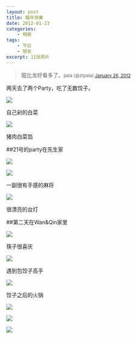 ```yaml
--- 
layout: post
title: 龍年快樂
date: 2012-01-23
categories:
    - 相册
tags:
    - 节日
    - 朋友
excerpt: 11张照片
---
```

>龍比龙好看多了。<small>pala (@ztpala) [January 26, 2012](https://twitter.com/ztpala/status/162397911697723392)</small>

两天去了两个Party，吃了无数饺子。

![](http://pic.ztpala.com/wp-content/uploads/2012/01/IMG_3552-780x520.jpg)

自己剁的白菜

![](http://pic.ztpala.com/wp-content/uploads/2012/01/IMG_3555-780x520.jpg)

猪肉白菜馅

##21号的party在先生家

![](http://pic.ztpala.com/wp-content/uploads/2012/01/IMG_3558-780x520.jpg)

![](http://pic.ztpala.com/wp-content/uploads/2012/01/IMG_3560-780x520.jpg)

一副很有手感的麻将

![](http://pic.ztpala.com/wp-content/uploads/2012/01/IMG_3562-780x520.jpg)

很漂亮的台灯

##第二天在Wan&Qin家里

![](http://pic.ztpala.com/wp-content/uploads/2012/01/IMG_3563-426x640.jpg)

筷子很喜庆

![](http://pic.ztpala.com/wp-content/uploads/2012/01/IMG_3564-780x520.jpg)

遇到包饺子高手

![](http://pic.ztpala.com/wp-content/uploads/2012/01/IMG_3570-780x520.jpg)

饺子之后的火锅

![](http://pic.ztpala.com/wp-content/uploads/2012/01/IMG_3571-780x520.jpg)

![](http://pic.ztpala.com/wp-content/uploads/2012/01/IMG_3573-780x520.jpg)

![](http://pic.ztpala.com/wp-content/uploads/2012/01/IMG_3574-780x520.jpg)
